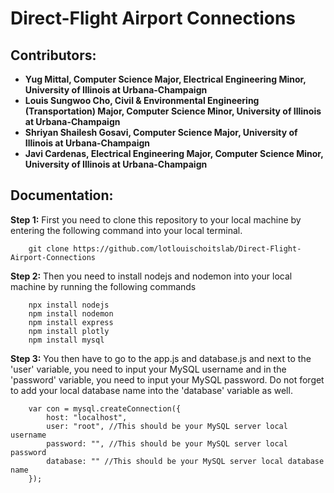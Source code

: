 # Direct-Flight Airport Connections
## Contributors:
- **Yug Mittal, Computer Science Major, Electrical Engineering Minor, University of Illinois at Urbana-Champaign**
- **Louis Sungwoo Cho, Civil & Environmental Engineering (Transportation) Major, Computer Science Minor, University of Illinois at Urbana-Champaign**
- **Shriyan Shailesh Gosavi, Computer Science Major, University of Illinois at Urbana-Champaign**
- **Javi Cardenas, Electrical Engineering Major, Computer Science Minor, University of Illinois at Urbana-Champaign**

## Documentation:
**Step 1:** First you need to clone this repository to your local machine by entering the following command into your local terminal. </br>

        git clone https://github.com/lotlouischoitslab/Direct-Flight-Airport-Connections

**Step 2:** Then you need to install nodejs and nodemon into your local machine by running the following commands 

        npx install nodejs
        npm install nodemon
        npm install express
        npm install plotly
        npm install mysql
        
        
**Step 3:** You then have to go to the app.js and database.js and next to the 'user' variable, you need to input your MySQL username and in the 'password' variable, you need to input your MySQL password. Do not forget to add your local database name into the 'database' variable as well. 

        var con = mysql.createConnection({
            host: "localhost",
            user: "root", //This should be your MySQL server local username 
            password: "", //This should be your MySQL server local password 
            database: "" //This should be your MySQL server local database name
        });
